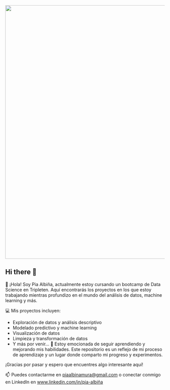 <div id="header" align="center">
  <img decoding="async" src="file:///C:/Users/piaal/Downloads/DALL%C2%B7E%202024-08-31%2021.41.37%20-%20A%20GitHub%20banner%20image%20representing%20learning%20and%20growth%20in%20Data%20Science.%20The%20design%20should%20include%20elements%20like%20a%20laptop%20with%20code%20and%20data%20visualizat.webpg" width="800"/>
</div>




## Hi there 👋

<!--
**PIA-2024/PIA-2024** is a ✨ _special_ ✨ repository because its `README.md` (this file) appears on your GitHub profile.

Here are some ideas to get you started:

- 🔭 I’m currently working on ...
- 🌱 I’m currently learning ...
- 👯 I’m looking to collaborate on ...
- 🤔 I’m looking for help with ...
- 💬 Ask me about ...
- 📫 How to reach me: ...
- 😄 Pronouns: ...
- ⚡ Fun fact: ...
-->
👋 ¡Hola! Soy Pia Albiña, actualmente estoy cursando un bootcamp de Data Science en Tripleten. Aquí encontrarás los proyectos en los que estoy trabajando mientras profundizo en el mundo del análisis de datos, machine learning y más.

💻 Mis proyectos incluyen:

* Exploración de datos y análisis descriptivo
* Modelado predictivo y machine learning
* Visualización de datos
* Limpieza y transformación de datos
* Y más por venir... 🚀
Estoy emocionada de seguir aprendiendo y mejorando mis habilidades. Este repositorio es un reflejo de mi proceso de aprendizaje y un lugar donde comparto mi progreso y experimentos.

¡Gracias por pasar y espero que encuentres algo interesante aquí!

📫 Puedes contactarme en piaalbinamura@gmail.com o conectar conmigo en LinkedIn en www.linkedin.com/in/pia-albiña
